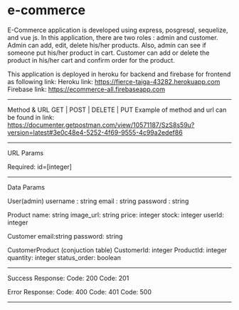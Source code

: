 # e-commerce
E-Commerce application is developed using express, posgresql, sequelize, and vue js. 
In this application, there are two roles : admin and customer. 
Admin can add, edit, delete his/her products. Also, admin can see if someone put his/her product in cart.
Customer can add or delete the product in his/her cart and confirm order for the product.

This application is deployed in heroku for backend and firebase for frontend as following link:
Heroku link: https://fierce-taiga-43282.herokuapp.com
Firebase link: https://ecommerce-all.firebaseapp.com

------------
Method & URL 
GET | POST | DELETE | PUT
Example of method and url can be found in link: 
https://documenter.getpostman.com/view/10571187/SzS8s59u?version=latest#3e0c48e4-5252-4f69-9555-4c99a2edef86

-----------
URL Params

Required:
id=[integer]

-----------
Data Params

User(admin)
username : string
email : string
password : string

Product
name: string
image_url: string
price: integer
stock: integer
userId: integer

Customer
email:string
password: string

CustomerProduct (conjuction table)
CustomerId: integer
ProductId: integer
quantity: integer
status_order: boolean

-----------
Success Response:
Code: 200 
Code: 201 

Error Response:
Code: 400
Code: 401
Code: 500

----------

